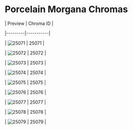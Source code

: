 # Porcelain Morgana Chromas


| Preview | Chroma ID |

|---------|-----------|

| ![25071](https://raw.communitydragon.org/latest/plugins/rcp-be-lol-game-data/global/default/v1/champion-chroma-images/25/25071.png) | 25071 |

| ![25072](https://raw.communitydragon.org/latest/plugins/rcp-be-lol-game-data/global/default/v1/champion-chroma-images/25/25072.png) | 25072 |

| ![25073](https://raw.communitydragon.org/latest/plugins/rcp-be-lol-game-data/global/default/v1/champion-chroma-images/25/25073.png) | 25073 |

| ![25074](https://raw.communitydragon.org/latest/plugins/rcp-be-lol-game-data/global/default/v1/champion-chroma-images/25/25074.png) | 25074 |

| ![25075](https://raw.communitydragon.org/latest/plugins/rcp-be-lol-game-data/global/default/v1/champion-chroma-images/25/25075.png) | 25075 |

| ![25076](https://raw.communitydragon.org/latest/plugins/rcp-be-lol-game-data/global/default/v1/champion-chroma-images/25/25076.png) | 25076 |

| ![25077](https://raw.communitydragon.org/latest/plugins/rcp-be-lol-game-data/global/default/v1/champion-chroma-images/25/25077.png) | 25077 |

| ![25078](https://raw.communitydragon.org/latest/plugins/rcp-be-lol-game-data/global/default/v1/champion-chroma-images/25/25078.png) | 25078 |

| ![25079](https://raw.communitydragon.org/latest/plugins/rcp-be-lol-game-data/global/default/v1/champion-chroma-images/25/25079.png) | 25079 |